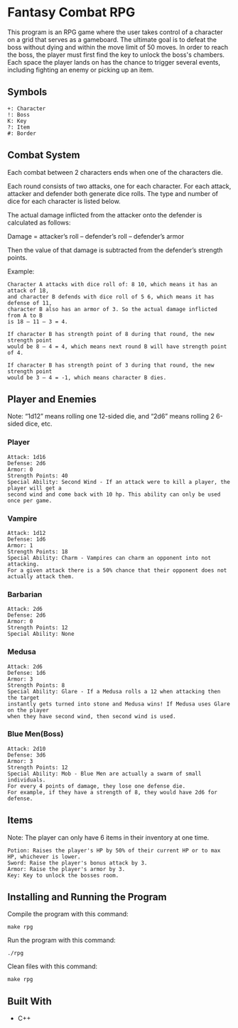 # Fantasy Combat RPG

This program is an RPG game where the user takes control of a character on a grid that serves as a gameboard. The ultimate goal is to defeat the boss without dying and within the move limit of 50 moves. In order to reach the boss, the player must first find the key to unlock the boss's chambers. Each space the player lands on has the chance to trigger several events, including fighting an enemy or picking up an item.

## Symbols
```
+: Character
!: Boss
K: Key
?: Item
#: Border
```

## Combat System

Each combat between 2 characters ends when one of the characters die.

Each round consists of two attacks, one for each character. For each attack, attacker and defender both generate dice rolls. The type and number of dice for each character is listed below.

The actual damage inflicted from the attacker onto the defender is calculated as follows:

Damage = attacker’s roll – defender’s roll – defender’s armor

Then the value of that damage is subtracted from the defender’s strength points.


Example: 
```
Character A attacks with dice roll of: 8 10, which means it has an attack of 18,
and character B defends with dice roll of 5 6, which means it has defense of 11,
character B also has an armor of 3. So the actual damage inflicted from A to B
is 18 – 11 – 3 = 4.

If character B has strength point of 8 during that round, the new strength point
would be 8 – 4 = 4, which means next round B will have strength point of 4.

If character B has strength point of 3 during that round, the new strength point 
would be 3 – 4 = -1, which means character B dies.
```

## Player and Enemies

Note: “1d12” means rolling one 12-sided die, and “2d6” means rolling 2 6-sided dice, etc.

### Player
```
Attack: 1d16
Defense: 2d6
Armor: 0
Strength Points: 40
Special Ability: Second Wind - If an attack were to kill a player, the player will get a 
second wind and come back with 10 hp. This ability can only be used once per game.
```

### Vampire
```
Attack: 1d12
Defense: 1d6
Armor: 1
Strength Points: 18
Special Ability: Charm - Vampires can charm an opponent into not attacking. 
For a given attack there is a 50% chance that their opponent does not actually attack them.
```

### Barbarian
```
Attack: 2d6
Defense: 2d6
Armor: 0
Strength Points: 12
Special Ability: None
```

### Medusa
```
Attack: 2d6
Defense: 1d6
Armor: 3
Strength Points: 8
Special Ability: Glare - If a Medusa rolls a 12 when attacking then the target 
instantly gets turned into stone and Medusa wins! If Medusa uses Glare on the player 
when they have second wind, then second wind is used.
```

### Blue Men(Boss)
```
Attack: 2d10
Defense: 3d6
Armor: 3
Strength Points: 12
Special Ability: Mob - Blue Men are actually a swarm of small individuals. 
For every 4 points of damage, they lose one defense die. 
For example, if they have a strength of 8, they would have 2d6 for defense.
```

## Items
Note: The player can only have 6 items in their inventory at one time.
```
Potion: Raises the player's HP by 50% of their current HP or to max HP, whichever is lower.
Sword: Raise the player's bonus attack by 3.
Armor: Raise the player's armor by 3.
Key: Key to unlock the bosses room.
```

## Installing and Running the Program

Compile the program with this command:

```
make rpg
```

Run the program with this command:

```
./rpg
```

Clean files with this command:

```
make rpg
```

## Built With

* C++
